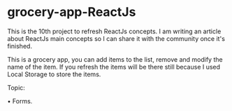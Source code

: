# grocery-app-ReactJs

This is the 10th project to refresh ReactJs concepts. I am writing an article about ReactJs main concepts so I can share it with the community once it's finished.

This is a grocery app, you can add items to the list, remove and modify the name of the item. If you refresh the items will be there still because I used Local Storage to store the items.

Topic:

• Forms.
